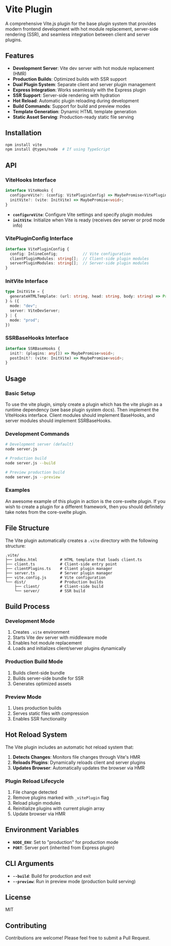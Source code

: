 # Vite Plugin

A comprehensive Vite.js plugin for the base plugin system that provides modern frontend development with hot module replacement, server-side rendering (SSR), and seamless integration between client and server plugins.

## Features

- **Development Server**: Vite dev server with hot module replacement (HMR)
- **Production Builds**: Optimized builds with SSR support
- **Dual Plugin System**: Separate client and server plugin management
- **Express Integration**: Works seamlessly with the Express plugin
- **SSR Support**: Server-side rendering with hydration
- **Hot Reload**: Automatic plugin reloading during development
- **Build Commands**: Support for build and preview modes
- **Template Generation**: Dynamic HTML template generation
- **Static Asset Serving**: Production-ready static file serving

## Installation

```bash
npm install vite
npm install @types/node  # If using TypeScript
```

## API

### ViteHooks Interface

```typescript
interface ViteHooks {
  configureVite?: (config: VitePluginConfig) => MaybePromise<VitePluginConfig>;
  initVite?: (vite: InitVite) => MaybePromise<void>;
}
```

- **`configureVite`**: Configure Vite settings and specify plugin modules
- **`initVite`**: Initialize when Vite is ready (receives dev server or prod mode info)

### VitePluginConfig Interface

```typescript
interface VitePluginConfig {
  config: InlineConfig;           // Vite configuration
  clientPluginModules: string[];  // Client-side plugin modules
  serverPluginModules: string[];  // Server-side plugin modules
}
```

### InitVite Interface

```typescript
type InitVite = {
  generateHTMLTemplate: (url: string, head: string, body: string) => Promise<string>;
} & ({
  mode: "dev";
  server: ViteDevServer;
} | {
  mode: "prod";
})
```

### SSRBaseHooks Interface

```typescript
interface SSRBaseHooks {
  init?: (plugins: any[]) => MaybePromise<void>;
  postInit?: (vite: InitVite) => MaybePromise<void>;
}
```

## Usage

### Basic Setup

To use the vite plugin, simply create a plugin which has the vite plugin as a runtime dependency (see base plugin system docs). Then implement the ViteHooks interface. Client modules should implement BaseHooks, and server modules should implement SSRBaseHooks.

### Development Commands

```bash
# Development server (default)
node server.js

# Production build
node server.js --build

# Preview production build
node server.js --preview
```

### Examples

An awesome example of this plugin in action is the core-svelte plugin. If you wish to create a plugin for a different framework, then you should definitely take notes from the core-svelte plugin.

## File Structure

The Vite plugin automatically creates a `.vite` directory with the following structure:

```
.vite/
├── index.html          # HTML template that loads client.ts
├── client.ts           # Client-side entry point
├── clientPlugins.ts    # Client plugin manager
├── server.ts           # Server plugin manager
├── vite.config.js      # Vite configuration
└── dist/               # Production builds
    ├── client/         # Client-side build
    └── server/         # SSR build
```

## Build Process

### Development Mode
1. Creates `.vite` environment
2. Starts Vite dev server with middleware mode
3. Enables hot module replacement
4. Loads and initializes client/server plugins dynamically

### Production Build Mode
1. Builds client-side bundle
2. Builds server-side bundle for SSR
3. Generates optimized assets

### Preview Mode
1. Uses production builds
2. Serves static files with compression
3. Enables SSR functionality

## Hot Reload System

The Vite plugin includes an automatic hot reload system that:

1. **Detects Changes**: Monitors file changes through Vite's HMR
2. **Reloads Plugins**: Dynamically reloads client and server plugins
3. **Updates Browser**: Automatically updates the browser via HMR

### Plugin Reload Lifecycle

1. File change detected
2. Remove plugins marked with `_vitePlugin` flag
3. Reload plugin modules
4. Reinitialize plugins with current plugin array
5. Update browser via HMR

## Environment Variables

- **`NODE_ENV`**: Set to "production" for production mode
- **`PORT`**: Server port (inherited from Express plugin)

## CLI Arguments

- **`--build`**: Build for production and exit
- **`--preview`**: Run in preview mode (production build serving)

## License

MIT

## Contributing

Contributions are welcome! Please feel free to submit a Pull Request. 
